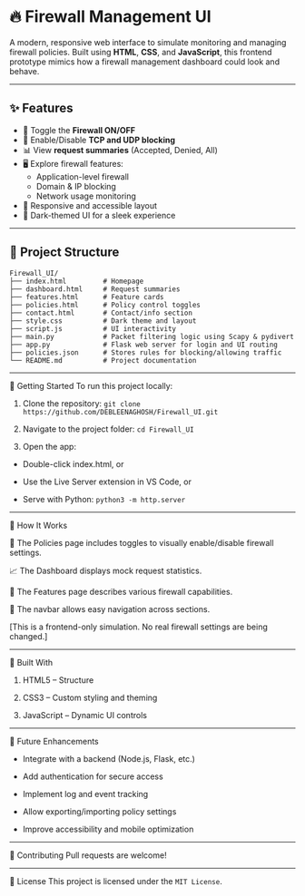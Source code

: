 # 🔥 Firewall Management UI

A modern, responsive web interface to simulate monitoring and managing firewall policies. Built using **HTML**, **CSS**, and **JavaScript**, this frontend prototype mimics how a firewall management dashboard could look and behave.

---

## ✨ Features

- 🔐 Toggle the **Firewall ON/OFF**
- 🔧 Enable/Disable **TCP and UDP blocking**
- 📊 View **request summaries** (Accepted, Denied, All)
- 🖥️ Explore firewall features:
  - Application-level firewall
  - Domain & IP blocking
  - Network usage monitoring
- 📱 Responsive and accessible layout
- 🌙 Dark-themed UI for a sleek experience

---

## 📁 Project Structure

```plaintext
Firewall_UI/
├── index.html         # Homepage
├── dashboard.html     # Request summaries
├── features.html      # Feature cards
├── policies.html      # Policy control toggles
├── contact.html       # Contact/info section
├── style.css          # Dark theme and layout
├── script.js          # UI interactivity
├── main.py            # Packet filtering logic using Scapy & pydivert
├── app.py             # Flask web server for login and UI routing
├── policies.json      # Stores rules for blocking/allowing traffic
└── README.md          # Project documentation

```

---

🚀 Getting Started
To run this project locally:

1. Clone the repository:
   `git clone https://github.com/DEBLEENAGHOSH/Firewall_UI.git`

2. Navigate to the project folder:
   `cd Firewall_UI`
3. Open the app:

- Double-click index.html, or

- Use the Live Server extension in VS Code, or

- Serve with Python:
   `python3 -m http.server`

---
🧠 How It Works

🔘 The Policies page includes toggles to visually enable/disable firewall settings.

📈 The Dashboard displays mock request statistics.

🧩 The Features page describes various firewall capabilities.

🧭 The navbar allows easy navigation across sections.

[This is a frontend-only simulation. No real firewall settings are being changed.]

---

🧱 Built With
1.  HTML5 – Structure

2.  CSS3 – Custom styling and theming

3.  JavaScript – Dynamic UI controls

---

🎯 Future Enhancements
-  Integrate with a backend (Node.js, Flask, etc.)

-  Add authentication for secure access

-  Implement log and event tracking

-  Allow exporting/importing policy settings

-  Improve accessibility and mobile optimization

---

🤝 Contributing
Pull requests are welcome!

---

📝 License
This project is licensed under the `MIT License`.






